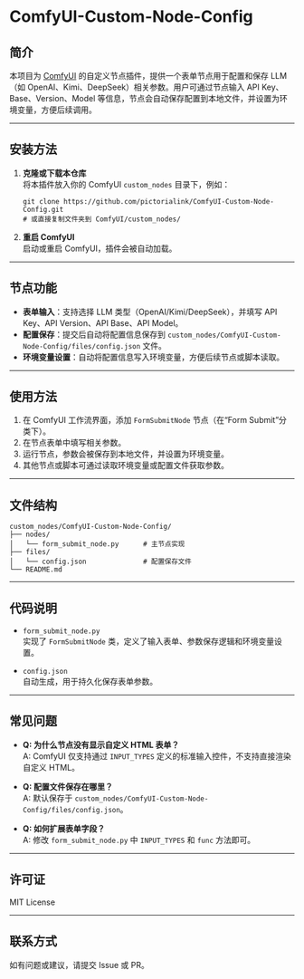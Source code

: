 # ComfyUI-Custom-Node-Config

## 简介

本项目为 [ComfyUI](https://github.com/comfyanonymous/ComfyUI) 的自定义节点插件，提供一个表单节点用于配置和保存 LLM（如 OpenAI、Kimi、DeepSeek）相关参数。用户可通过节点输入 API Key、Base、Version、Model 等信息，节点会自动保存配置到本地文件，并设置为环境变量，方便后续调用。

---

## 安装方法

1. **克隆或下载本仓库**  
   将本插件放入你的 ComfyUI `custom_nodes` 目录下，例如：
   ```
   git clone https://github.com/pictorialink/ComfyUI-Custom-Node-Config.git
   # 或直接复制文件夹到 ComfyUI/custom_nodes/
   ```

2. **重启 ComfyUI**  
   启动或重启 ComfyUI，插件会被自动加载。

---

## 节点功能

- **表单输入**：支持选择 LLM 类型（OpenAI/Kimi/DeepSeek），并填写 API Key、API Version、API Base、API Model。
- **配置保存**：提交后自动将配置信息保存到 `custom_nodes/ComfyUI-Custom-Node-Config/files/config.json` 文件。
- **环境变量设置**：自动将配置信息写入环境变量，方便后续节点或脚本读取。

---

## 使用方法

1. 在 ComfyUI 工作流界面，添加 `FormSubmitNode` 节点（在“Form Submit”分类下）。
2. 在节点表单中填写相关参数。
3. 运行节点，参数会被保存到本地文件，并设置为环境变量。
4. 其他节点或脚本可通过读取环境变量或配置文件获取参数。

---

## 文件结构

```
custom_nodes/ComfyUI-Custom-Node-Config/
├── nodes/
│   └── form_submit_node.py      # 主节点实现
├── files/
│   └── config.json              # 配置保存文件
└── README.md
```

---

## 代码说明

- `form_submit_node.py`  
  实现了 `FormSubmitNode` 类，定义了输入表单、参数保存逻辑和环境变量设置。

- `config.json`  
  自动生成，用于持久化保存表单参数。

---

## 常见问题

- **Q: 为什么节点没有显示自定义 HTML 表单？**  
  A: ComfyUI 仅支持通过 `INPUT_TYPES` 定义的标准输入控件，不支持直接渲染自定义 HTML。

- **Q: 配置文件保存在哪里？**  
  A: 默认保存于 `custom_nodes/ComfyUI-Custom-Node-Config/files/config.json`。

- **Q: 如何扩展表单字段？**  
  A: 修改 `form_submit_node.py` 中 `INPUT_TYPES` 和 `func` 方法即可。

---

## 许可证

MIT License

---

## 联系方式

如有问题或建议，请提交 Issue 或 PR。